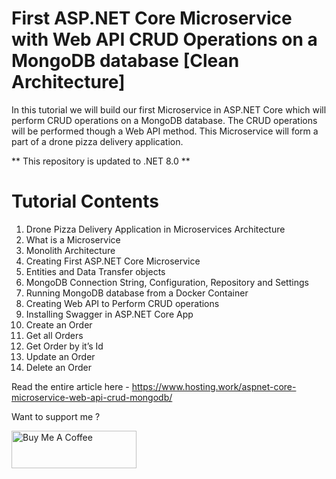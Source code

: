 # First ASP.NET Core Microservice with Web API CRUD Operations on a MongoDB database [Clean Architecture]

In this tutorial we will build our first Microservice in ASP.NET Core which will perform CRUD operations on a MongoDB database. The CRUD operations will be performed though a Web API method. This Microservice will form a part of a drone pizza delivery application.

** This repository is updated to .NET 8.0 **

# Tutorial Contents

1. Drone Pizza Delivery Application in Microservices Architecture
2. What is a Microservice
3. Monolith Architecture
4. Creating First ASP.NET Core Microservice
5. Entities and Data Transfer objects
6. MongoDB Connection String, Configuration, Repository and Settings
7. Running MongoDB database from a Docker Container
8. Creating Web API to Perform CRUD operations
9. Installing Swagger in ASP.NET Core App
10. Create an Order
11. Get all Orders
12. Get Order by it’s Id
13. Update an Order
14. Delete an Order

Read the entire article here - https://www.hosting.work/aspnet-core-microservice-web-api-crud-mongodb/

Want to support me ?

<a href="https://www.buymeacoffee.com/YogYogi" target="_blank"><img src="https://cdn.buymeacoffee.com/buttons/v2/default-yellow.png" alt="Buy Me A Coffee" width="200"  style="height: 60px !important;width: 200px !important;" ></a>
